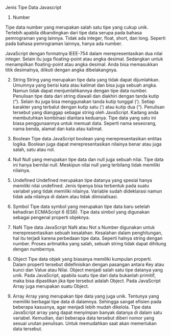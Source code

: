Jenis Tipe Data Javascript
1. Number

Tipe data number yang merupakan salah satu tipe yang cukup unik. Terlebih apabila dibandingkan dari tipe data serupa pada bahasa pemrograman yang lainnya. Tidak ada integer, float, short, dan long. Seperti pada bahasa pemrograman lainnya, hanya ada number.

JavaScript dengan formatnya IEEE-754 dalam merepresentasikan dua nilai integer. Selain itu juga floating-point atau angka desimal. Sedangkan untuk menampilkan floating-point atau angka desimal. Anda bisa memasukkan titik desimalnya, diikuti dengan angka dibelakangnya.

2. String
String yang merupakan tipe data yang tidak dapat dijumlahkan. Umumnya yang berisi kata atau kalimat dan bisa juga sebuah angka. Namun tidak dapat menjumlahkannya dengan tipe data number.
Penulisan tipe data dari string diawali dan diakhiri dengan tanda kutip (“). Selain itu juga bisa menggunakan tanda kutip tunggal (‘). Setiap karakter yang terbalut dengan kutip satu (‘) atau kutip dua (“). Penulisan tersebut yang dianggap sebagai string oleh JavaScript.
Kadang anda membutuhkan kombinasi diantara keduanya. Tipe data yang satu ini biasa penggunaannya untuk memuat data. Seperti nama seseorang, nama benda, alamat dan kata atau kalimat.

3. Boolean
Tipe data JavaScript boolean yang merepresentasikan entitas logika. Boolean juga dapat merepresentasikan nilainya benar atau juga salah, satu atau nol.

4. Null
Null yang merupakan tipe data dan null juga sebuah nilai. Tipe data ini hanya bernilai null. Meskipun nilai null yang terbilang tidak memiliki nilainya.

5. Undefined
Undefined merupakan tipe datanya yang spesial hanya memiliki nilai undefined. Jenis tipenya bisa terbentuk pada suatu variabel yang tidak memiliki nilainya. Variable sudah dideklarasi namun tidak ada nilainya di dalam atau tidak diinisialisasi.

6. Symbol
Tipe data symbol yang merupakan tipe data baru setelah kehadiran ECMAScript 6 (ES6). Tipe data simbol yang digunakan sebagai pengenal properti objeknya.

7. NaN
Tipe data JavaScript NaN atau Not a Number digunakan untuk merepresentasikan sebuah kesalahan. Kesalahan dalam penghitungan, hal itu terjadi karena perbedaan tipe data. Seperti halnya string dengan number. Proses aritmatika yang salah, sebuah string tidak dapat dihitung dengan numbernya.

8. Object
Tipe data objek yang biasanya memiliki kumpulan properti. Dalam properti tersebut didefinisikan dengan pasangan antara Key atau kunci dan Value atau Nilai.  Object menjadi salah satu tipe datanya yang unik. Pada JavaScript, apabila suatu tipe dari data bukanlah primitif, maka bisa dipastikan jika tipe tersebut adalah Object. Pada JavaScript Array juga merupakan suatu Object.

9. Array
Array yang merupakan tipe data yang juga unik. Tentunya yang memiliki berbagai tipe data di dalamnya. Sehingga sangat efisien pada beberapa kasusnya, agar menjadi lebih mudah dikelola.
Tipe data JavaScript array yang dapat menyimpan banyak datanya di dalam satu variabel. Kemudian, dari beberapa data tersebut diberi nomor yang sesuai urutan penulisan. Untuk memudahkan saat akan memerlukan data tersebut.